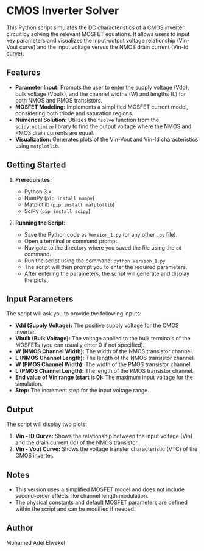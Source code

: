 # CMOS Inverter Solver 

This Python script simulates the DC characteristics of a CMOS inverter circuit by solving the relevant MOSFET equations. It allows users to input key parameters and visualizes the input-output voltage relationship (Vin-Vout curve) and the input voltage versus the NMOS drain current (Vin-Id curve).

## Features
* **Parameter Input:** Prompts the user to enter the supply voltage (Vdd), bulk voltage (Vbulk), and the channel widths (W) and lengths (L) for both NMOS and PMOS transistors.
* **MOSFET Modeling:** Implements a simplified MOSFET current model, considering both triode and saturation regions.
* **Numerical Solution:** Utilizes the `fsolve` function from the `scipy.optimize` library to find the output voltage where the NMOS and PMOS drain currents are equal.
* **Visualization:** Generates plots of the Vin-Vout and Vin-Id characteristics using `matplotlib`.

## Getting Started
1.  **Prerequisites:**
    * Python 3.x
    * NumPy (`pip install numpy`)
    * Matplotlib (`pip install matplotlib`)
    * SciPy (`pip install scipy`)

2.  **Running the Script:**
    * Save the Python code as `Version_1.py` (or any other `.py` file).
    * Open a terminal or command prompt.
    * Navigate to the directory where you saved the file using the `cd` command.
    * Run the script using the command: `python Version_1.py`
    * The script will then prompt you to enter the required parameters.
    * After entering the parameters, the script will generate and display the plots.

## Input Parameters
The script will ask you to provide the following inputs:
* **Vdd (Supply Voltage):** The positive supply voltage for the CMOS inverter.
* **Vbulk (Bulk Voltage):** The voltage applied to the bulk terminals of the MOSFETs (you can usually enter 0 if not specified).
* **W (NMOS Channel Width):** The width of the NMOS transistor channel.
* **L (NMOS Channel Length):** The length of the NMOS transistor channel.
* **W (PMOS Channel Width):** The width of the PMOS transistor channel.
* **L (PMOS Channel Length):** The length of the PMOS transistor channel.
* **End value of Vin range (start is 0):** The maximum input voltage for the simulation.
* **Step:** The increment step for the input voltage range.

## Output
The script will display two plots:
1.  **Vin - ID Curve:** Shows the relationship between the input voltage (Vin) and the drain current (Id) of the NMOS transistor.
2.  **Vin - Vout Curve:** Shows the voltage transfer characteristic (VTC) of the CMOS inverter.

## Notes
* This version uses a simplified MOSFET model and does not include second-order effects like channel length modulation.
* The physical constants and default MOSFET parameters are defined within the script and can be modified if needed.

## Author
Mohamed Adel Elwekel

